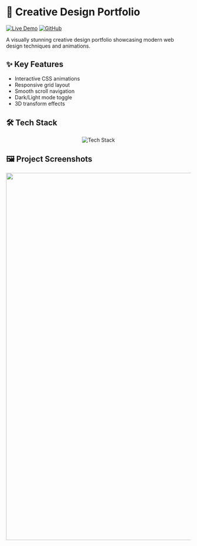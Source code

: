 # 🎨 Creative Design Portfolio

[![Live Demo](https://img.shields.io/badge/🚀_Live_Demo-FF5722?style=for-the-badge&logo=vercel&logoColor=white)](https://amdadislam01.github.io/Creative-Design/)
[![GitHub](https://img.shields.io/badge/💻_Source_Code-181717?style=for-the-badge&logo=github&logoColor=white)](https://github.com/amdadislam01/Creative-Design)

A visually stunning creative design portfolio showcasing modern web design techniques and animations.

## ✨ Key Features

- Interactive CSS animations
- Responsive grid layout
- Smooth scroll navigation
- Dark/Light mode toggle
- 3D transform effects

## 🛠️ Tech Stack

<p align="center">
  <img src="https://skillicons.dev/icons?i=html,css,js,figma" alt="Tech Stack" />
</p>

## 🖼️ Project Screenshots

 <img src="https://i.imgur.com/gu7dggS.jpeg" width="1000"> 
